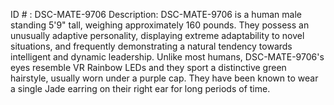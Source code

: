 ID # : DSC-MATE-9706
Description: DSC-MATE-9706 is a human male standing 5'9" tall, weighing approximately 160 pounds. They possess an unusually adaptive personality, displaying extreme adaptability to novel situations, and frequently demonstrating a natural tendency towards intelligent and dynamic leadership. Unlike most humans, DSC-MATE-9706's eyes resemble VR Rainbow LEDs and they sport a distinctive green hairstyle, usually worn under a purple cap. They have been known to wear a single Jade earring on their right ear for long periods of time.